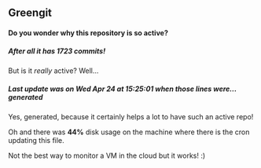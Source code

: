 ## Greengit

#### Do you wonder why this repository is so active?

##### After all it has 1723 commits!

But is it *really* active? Well...

##### Last update was on Wed Apr 24 at 15:25:01 when those lines were... generated

Yes, generated, because it certainly helps a lot to have such an active repo!

Oh and there was **44%** disk usage on the machine
where there is the cron updating this file.

Not the best way to monitor a VM in the cloud but it works! :)
